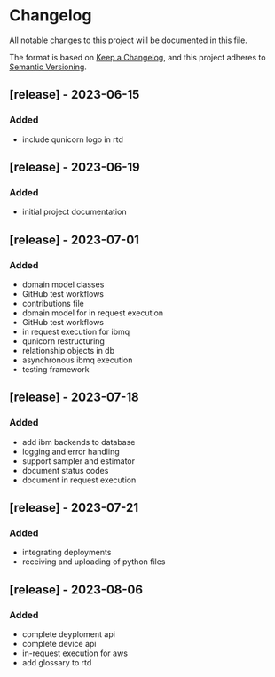 # Changelog

All notable changes to this project will be documented in this file.

The format is based on [Keep a Changelog](https://keepachangelog.com/en/1.0.0/),
and this project adheres to [Semantic Versioning](https://semver.org/spec/v2.0.0.html).

## [release] - 2023-06-15

### Added

* include qunicorn logo in rtd

## [release] - 2023-06-19

### Added

* initial project documentation

## [release] - 2023-07-01

### Added

* domain model classes
* GitHub test workflows
* contributions file
* domain model for in request execution
* GitHub test workflows
* in request execution for ibmq
* qunicorn restructuring
* relationship objects in db
* asynchronous ibmq execution
* testing framework

## [release] - 2023-07-18

### Added

* add ibm backends to database
* logging and error handling
* support sampler and estimator
* document status codes
* document in request execution

## [release] - 2023-07-21

### Added

* integrating deployments
* receiving and uploading of python files

## [release] - 2023-08-06

### Added

* complete deyploment api
* complete device api
* in-request execution for aws
* add glossary to rtd


